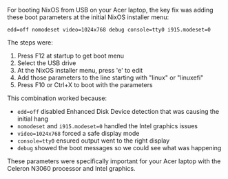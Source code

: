 For booting NixOS from USB on your Acer laptop, the key fix was adding these boot parameters at the initial NixOS installer menu:

```
edd=off nomodeset video=1024x768 debug console=tty0 i915.modeset=0
```

The steps were:
1. Press F12 at startup to get boot menu
2. Select the USB drive
3. At the NixOS installer menu, press 'e' to edit
4. Add those parameters to the line starting with "linux" or "linuxefi"
5. Press F10 or Ctrl+X to boot with the parameters

This combination worked because:
- `edd=off` disabled Enhanced Disk Device detection that was causing the initial hang
- `nomodeset` and `i915.modeset=0` handled the Intel graphics issues
- `video=1024x768` forced a safe display mode
- `console=tty0` ensured output went to the right display
- `debug` showed the boot messages so we could see what was happening

These parameters were specifically important for your Acer laptop with the Celeron N3060 processor and Intel graphics.